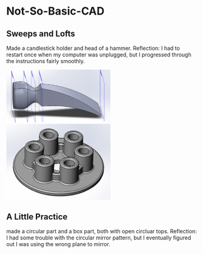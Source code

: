 # Not-So-Basic-CAD
## Sweeps and Lofts
Made a candlestick holder and head of a hammer. Reflection: I had to restart once when my computer was unplugged, but I progressed through the instructions fairly smoothly.

<img src="Images/Hammer%20(Loft).PNG" width="275">
<img src="Images/Lesson%201%20Part%20pic%20(from%20Canvas).PNG" width="275">

## A Little Practice
made a circular part and a box part, both with open circluar tops. Reflection: I had some trouble with the circular mirror pattern, but I eventually figured out I was using the wrong plane to mirror.
